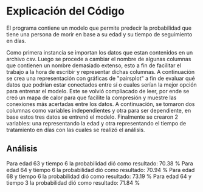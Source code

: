 # Explicación del Código
El programa contiene un modelo que permite predecir la probabilidad que tiene
una persona de morir en base a su edad y su tiempo de seguimiento en días.

Como primera instancia se importan los datos que estan contenidos en un archivo csv.
Luego se procede a cambiar el nombre de algunas columnas que contienen un nombre
demasiado extenso, esto a fin de facilitar el trabajo a la hora de escribir y 
representar dichas columnas.
A continuación se crea una representación con gráficas de "pairsplot" a fin de
evaluar qué datos que podrían estar conectados entre sí o cuales serían la mejor
opción para entrenar el modelo. Este se volvió compliacado de leer, por ende 
se creó un mapa de calor para que facilite la compresión y muestre las conexiones
más acertadas entre los datos. A continuación, se tomaron dos columnas como
variables independientes y otra para ser dependiente, en base estos tres datos
se entrenó el modelo. Finalmente se crearon 2 variables: una representando la edad
y otra representando el tiempo de tratamiento en días con las cuales se realizó
el análisis.

## Análisis
Para edad 63 y tiempo 6 la probabilidad dió como resultado: 70.38 %
Para edad 64 y tiempo 6 la probabilidad dió como resultado: 70.94 %
Para edad 68 y tiempo 6 la probabilidad dió como resultado: 73.19 %
Para edad 64 y tiempo 3 la probabilidad dió como resultado: 71.84 %
